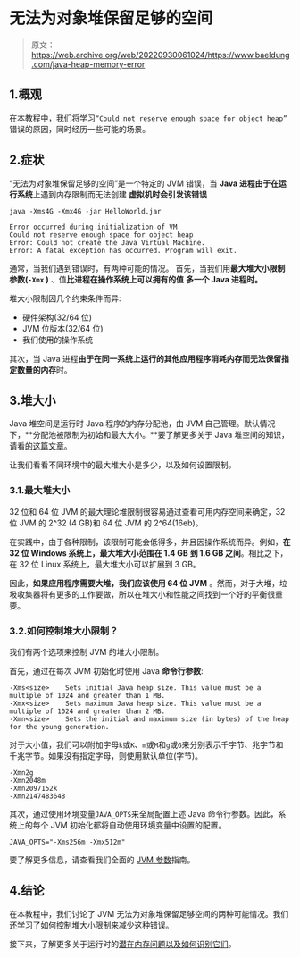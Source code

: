 # 无法为对象堆保留足够的空间

> 原文：<https://web.archive.org/web/20220930061024/https://www.baeldung.com/java-heap-memory-error>

## 1.概观

在本教程中，我们将学习`“Could not reserve enough space for object heap”` 错误的原因，同时经历一些可能的场景。

## 2.症状

“无法为对象堆保留足够的空间”是一个特定的 JVM 错误，当 **Java 进程由于在运行系统**上遇到内存限制而无法创建 **虚拟机时会引发该错误**

```
java -Xms4G -Xmx4G -jar HelloWorld.jar

Error occurred during initialization of VM
Could not reserve enough space for object heap
Error: Could not create the Java Virtual Machine.
Error: A fatal exception has occurred. Program will exit.
```

通常，当我们遇到错误时，有两种可能的情况。
首先，当我们用**最大堆大小限制参数(`-Xmx` )** 、值**比进程在操作系统上可以拥有的值** **多一个 Java 进程时。**

堆大小限制因几个约束条件而异:

*   硬件架构(32/64 位)
*   JVM 位版本(32/64 位)
*   我们使用的操作系统

其次，当 Java 进程**由于在同一系统上运行的其他应用程序消耗内存而无法保留指定数量的内存**时。

## 3.堆大小

Java 堆空间是运行时 Java 程序的内存分配池，由 JVM 自己管理。默认情况下，**分配池被限制为初始和最大大小。**要了解更多关于 Java 堆空间的知识，请看[的这篇文章](/web/20221126230938/https://www.baeldung.com/java-stack-heap)。

让我们看看不同环境中的最大堆大小是多少，以及如何设置限制。

### 3.1.最大堆大小

32 位和 64 位 JVM 的最大理论堆限制很容易通过查看可用内存空间来确定，32 位 JVM 的 2^32 (4 GB)和 64 位 JVM 的 2^64(16eb)。

在实践中，由于各种限制，该限制可能会低得多，并且因操作系统而异。例如，**在 32 位 Windows 系统上，最大堆大小范围在 1.4 GB 到 1.6 GB 之间**。相比之下，在 32 位 Linux 系统上，最大堆大小可以扩展到 3 GB。

因此，**如果应用程序需要大堆，我们应该使用 64 位 JVM** 。然而，对于大堆，垃圾收集器将有更多的工作要做，所以在堆大小和性能之间找到一个好的平衡很重要。

### 3.2.如何控制堆大小限制？

我们有两个选项来控制 JVM 的堆大小限制。

首先，通过在每次 JVM 初始化时使用 Java **命令行参数**:

```
-Xms<size>    Sets initial Java heap size. This value must be a multiple of 1024 and greater than 1 MB.
-Xmx<size>    Sets maximum Java heap size. This value must be a multiple of 1024 and greater than 2 MB.
-Xmn<size>    Sets the initial and maximum size (in bytes) of the heap for the young generation.
```

对于大小值，我们可以附加字母`k`或`K`、`m`或`M`和`g`或`G`来分别表示千字节、兆字节和千兆字节。如果没有指定字母，则使用默认单位(字节)。

```
-Xmn2g
-Xmn2048m
-Xmn2097152k
-Xmn2147483648
```

其次，通过使用环境变量`JAVA_OPTS`来全局配置上述 Java 命令行参数。因此，系统上的每个 JVM 初始化都将自动使用环境变量中设置的配置。

```
JAVA_OPTS="-Xms256m -Xmx512m"
```

要了解更多信息，请查看我们全面的 [JVM 参数](/web/20221126230938/https://www.baeldung.com/jvm-parameters)指南。

## 4.结论

在本教程中，我们讨论了 JVM 无法为对象堆保留足够空间的两种可能情况。我们还学习了如何控制堆大小限制来减少这种错误。

接下来，了解更多关于运行时的[潜在内存问题以及如何识别它们](/web/20221126230938/https://www.baeldung.com/java-memory-leaks)。
